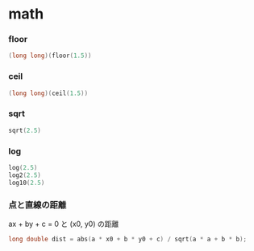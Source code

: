 # math

### floor
``` c++
(long long)(floor(1.5))
```

### ceil
``` c++
(long long)(ceil(1.5))
```

### sqrt
``` c++
sqrt(2.5)
```

### log
``` c++
log(2.5)
log2(2.5)
log10(2.5)
```

### 点と直線の距離
ax + by + c = 0 と (x0, y0) の距離
``` c++
long double dist = abs(a * x0 + b * y0 + c) / sqrt(a * a + b * b);
```
